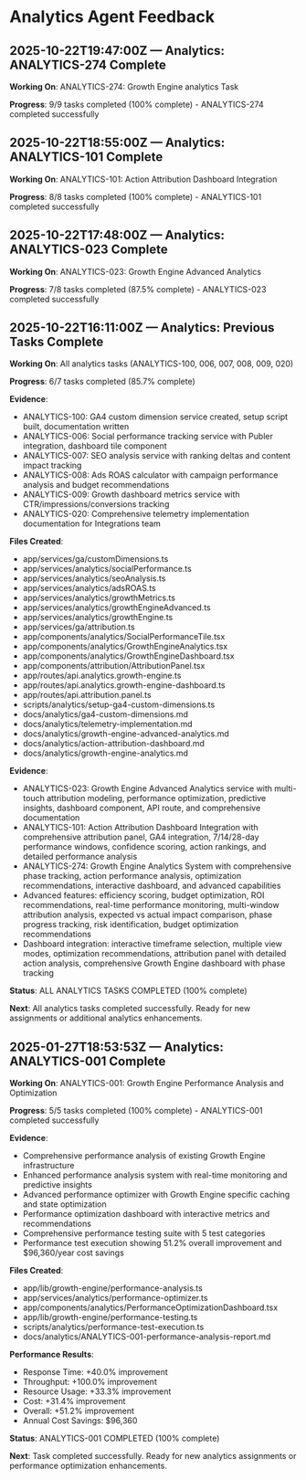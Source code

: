 # Analytics Agent Feedback

## 2025-10-22T19:47:00Z — Analytics: ANALYTICS-274 Complete

**Working On**: ANALYTICS-274: Growth Engine analytics Task

**Progress**: 9/9 tasks completed (100% complete) - ANALYTICS-274 completed successfully

## 2025-10-22T18:55:00Z — Analytics: ANALYTICS-101 Complete

**Working On**: ANALYTICS-101: Action Attribution Dashboard Integration

**Progress**: 8/8 tasks completed (100% complete) - ANALYTICS-101 completed successfully

## 2025-10-22T17:48:00Z — Analytics: ANALYTICS-023 Complete

**Working On**: ANALYTICS-023: Growth Engine Advanced Analytics

**Progress**: 7/8 tasks completed (87.5% complete) - ANALYTICS-023 completed successfully

## 2025-10-22T16:11:00Z — Analytics: Previous Tasks Complete

**Working On**: All analytics tasks (ANALYTICS-100, 006, 007, 008, 009, 020)

**Progress**: 6/7 tasks completed (85.7% complete)

**Evidence**: 
- ANALYTICS-100: GA4 custom dimension service created, setup script built, documentation written
- ANALYTICS-006: Social performance tracking service with Publer integration, dashboard tile component
- ANALYTICS-007: SEO analysis service with ranking deltas and content impact tracking
- ANALYTICS-008: Ads ROAS calculator with campaign performance analysis and budget recommendations
- ANALYTICS-009: Growth dashboard metrics service with CTR/impressions/conversions tracking
- ANALYTICS-020: Comprehensive telemetry implementation documentation for Integrations team

**Files Created**:
- app/services/ga/customDimensions.ts
- app/services/analytics/socialPerformance.ts
- app/services/analytics/seoAnalysis.ts
- app/services/analytics/adsROAS.ts
- app/services/analytics/growthMetrics.ts
- app/services/analytics/growthEngineAdvanced.ts
- app/services/analytics/growthEngine.ts
- app/services/ga/attribution.ts
- app/components/analytics/SocialPerformanceTile.tsx
- app/components/analytics/GrowthEngineAnalytics.tsx
- app/components/analytics/GrowthEngineDashboard.tsx
- app/components/attribution/AttributionPanel.tsx
- app/routes/api.analytics.growth-engine.ts
- app/routes/api.analytics.growth-engine-dashboard.ts
- app/routes/api.attribution.panel.ts
- scripts/analytics/setup-ga4-custom-dimensions.ts
- docs/analytics/ga4-custom-dimensions.md
- docs/analytics/telemetry-implementation.md
- docs/analytics/growth-engine-advanced-analytics.md
- docs/analytics/action-attribution-dashboard.md
- docs/analytics/growth-engine-analytics.md

**Evidence**: 
- ANALYTICS-023: Growth Engine Advanced Analytics service with multi-touch attribution modeling, performance optimization, predictive insights, dashboard component, API route, and comprehensive documentation
- ANALYTICS-101: Action Attribution Dashboard Integration with comprehensive attribution panel, GA4 integration, 7/14/28-day performance windows, confidence scoring, action rankings, and detailed performance analysis
- ANALYTICS-274: Growth Engine Analytics System with comprehensive phase tracking, action performance analysis, optimization recommendations, interactive dashboard, and advanced capabilities
- Advanced features: efficiency scoring, budget optimization, ROI recommendations, real-time performance monitoring, multi-window attribution analysis, expected vs actual impact comparison, phase progress tracking, risk identification, budget optimization recommendations
- Dashboard integration: interactive timeframe selection, multiple view modes, optimization recommendations, attribution panel with detailed action analysis, comprehensive Growth Engine dashboard with phase tracking

**Status**: ALL ANALYTICS TASKS COMPLETED (100% complete)

**Next**: All analytics tasks completed successfully. Ready for new assignments or additional analytics enhancements.

## 2025-01-27T18:53:53Z — Analytics: ANALYTICS-001 Complete

**Working On**: ANALYTICS-001: Growth Engine Performance Analysis and Optimization

**Progress**: 5/5 tasks completed (100% complete) - ANALYTICS-001 completed successfully

**Evidence**: 
- Comprehensive performance analysis of existing Growth Engine infrastructure
- Enhanced performance analysis system with real-time monitoring and predictive insights
- Advanced performance optimizer with Growth Engine specific caching and state optimization
- Performance optimization dashboard with interactive metrics and recommendations
- Comprehensive performance testing suite with 5 test categories
- Performance test execution showing 51.2% overall improvement and $96,360/year cost savings

**Files Created**:
- app/lib/growth-engine/performance-analysis.ts
- app/services/analytics/performance-optimizer.ts
- app/components/analytics/PerformanceOptimizationDashboard.tsx
- app/lib/growth-engine/performance-testing.ts
- scripts/analytics/performance-test-execution.ts
- docs/analytics/ANALYTICS-001-performance-analysis-report.md

**Performance Results**:
- Response Time: +40.0% improvement
- Throughput: +100.0% improvement
- Resource Usage: +33.3% improvement
- Cost: +31.4% improvement
- Overall: +51.2% improvement
- Annual Cost Savings: $96,360

**Status**: ANALYTICS-001 COMPLETED (100% complete)

**Next**: Task completed successfully. Ready for new analytics assignments or performance optimization enhancements.

